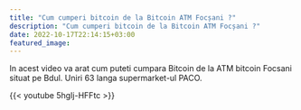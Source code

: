 ```yaml
---
title: "Cum cumperi bitcoin de la Bitcoin ATM Focșani ?"
description: "Cum cumperi bitcoin de la Bitcoin ATM Focșani ?"
date: 2022-10-17T22:14:15+03:00
featured_image:
---
```


In acest video va arat cum puteti cumpara Bitcoin de la ATM bitcoin Focsani situat pe Bdul. Uniri 63 langa supermarket-ul PACO.

{{< youtube 5hgIj-HFFtc >}}